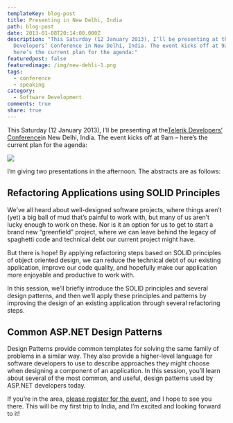 ```yaml
---
templateKey: blog-post
title: Presenting in New Delhi, India
path: blog-post
date: 2013-01-08T20:14:00.000Z
description: "This Saturday (12 January 2013), I’ll be presenting at the Telerik
  Developers’ Conference in New Delhi, India. The event kicks off at 9am –
  here’s the current plan for the agenda:"
featuredpost: false
featuredimage: /img/new-dehli-1.png
tags:
  - conference
  - speaking
category:
  - Software Development
comments: true
share: true
---
```

This Saturday (12 January 2013), I’ll be presenting at the[Telerik Developers’ Conference](http://www.telerikindia.com/telerik-developers-conference?utm_campaign=tdc2013&utm_medium=social&utm_source=televg)in New Delhi, India. The event kicks off at 9am – here’s the current plan for the agenda:

![](/img/new-dehli-1.png)

I’m giving two presentations in the afternoon. The abstracts are as follows:

## Refactoring Applications using SOLID Principles

We’ve all heard about well-designed software projects, where things aren’t (yet) a big ball of mud that’s painful to work with, but many of us aren’t lucky enough to work on these. Nor is it an option for us to get to start a brand new “greenfield” project, where we can leave behind the legacy of spaghetti code and technical debt our current project might have.

But there is hope! By applying refactoring steps based on SOLID principles of object oriented design, we can reduce the technical debt of our existing application, improve our code quality, and hopefully make our application more enjoyable and productive to work with.

In this session, we’ll briefly introduce the SOLID principles and several design patterns, and then we’ll apply these principles and patterns by improving the design of an existing application through several refactoring steps.

## Common ASP.NET Design Patterns

Design Patterns provide common templates for solving the same family of problems in a similar way. They also provide a higher-level language for software developers to use to describe approaches they might choose when designing a component of an application. In this session, you’ll learn about several of the most common, and useful, design patterns used by ASP.NET developers today.

If you’re in the area, [please register for the event](http://www.telerikindia.com/telerik-developers-conference?utm_campaign=tdc2013&utm_medium=social&utm_source=televg), and I hope to see you there. This will be my first trip to India, and I’m excited and looking forward to it!